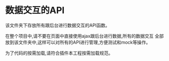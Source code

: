 # 数据交互的API

该文件夹下存放所有跟后台进行数据交互的API函数。

在整个项目中,请不要在页面中直接使用ajax跟后台进行数据,所有的数据交互
全部放到该文件夹中,这样可以对所有的API进行管理,方便测试和mock等操作。

为了代码的按需加载,请符合插件本工程按需加载规范。
